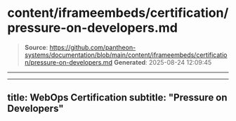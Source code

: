 # content/iframeembeds/certification/pressure-on-developers.md

> **Source**: https://github.com/pantheon-systems/documentation/blob/main/content/iframeembeds/certification/pressure-on-developers.md
> **Generated**: 2025-08-24 12:09:45

---

---
title: WebOps Certification
subtitle: "Pressure on Developers"
---

<Partial file="certification-guide/pressure-on-developers.md" />
